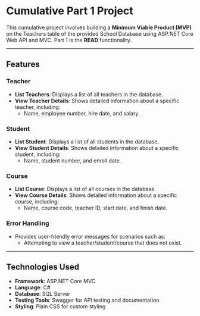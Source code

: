 # **Cumulative Part 1 Project**

This cumulative project involves building a **Minimum Viable Product (MVP)** on the Teachers table of the provided School Database using ASP.NET Core Web API and MVC. Part 1 is the **READ** functionality.

---

## **Features**

### **Teacher**
- **List Teachers**: Displays a list of all teachers in the database.
- **View Teacher Details**: Shows detailed information about a specific teacher, including:
  - Name, employee number, hire date, and salary.

### **Student**
- **List Student**: Displays a list of all students in the database.
- **View Student Details**: Shows detailed information about a specific student, including:
  - Name, student number, and enroll date.

### **Course**
- **List Course**: Displays a list of all courses in the database.
- **View Course Details**: Shows detailed information about a specific course, including:
  - Name, course code, teacher ID, start date, and finish date.

### **Error Handling**
- Provides user-friendly error messages for scenarios such as:
  - Attempting to view a teacher/student/course that does not exist.

---

## **Technologies Used**

- **Framework**: ASP.NET Core MVC  
- **Language**: C#  
- **Database**: SQL Server  
- **Testing Tools**: Swagger for API testing and documentation  
- **Styling**: Plain CSS for custom styling  

